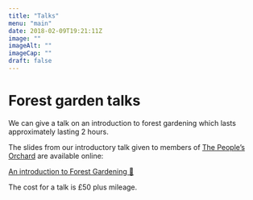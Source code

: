 ```yaml
---
title: "Talks"
menu: "main"
date: 2018-02-09T19:21:11Z
image: ""
imageAlt: ""
imageCap: ""
draft: false
---
```


# Forest garden talks

We can give a talk on an introduction to forest gardening which lasts approximately lasting 2 hours. 

The slides from our introductory talk given to members of [The People’s Orchard]() are available online:

[An introduction to Forest Gardening 🌳](http://forestgarden.netlify.com/#1)

The cost for a talk is £50 plus mileage.
